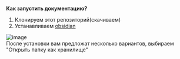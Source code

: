 **Как запустить документацию?** <br/>
1) Клонируем этот репозиторий(скачиваем) <br/>
2) Устанавливаем [obsidian](https://obsidian.md)<br/>

![image](https://github.com/user-attachments/assets/2e793c24-55d0-45a4-bd14-25962b8e6d99) <br/>
После установки вам предложат несколько вариантов, выбираем "Открыть папку как хранилище" <br/>
